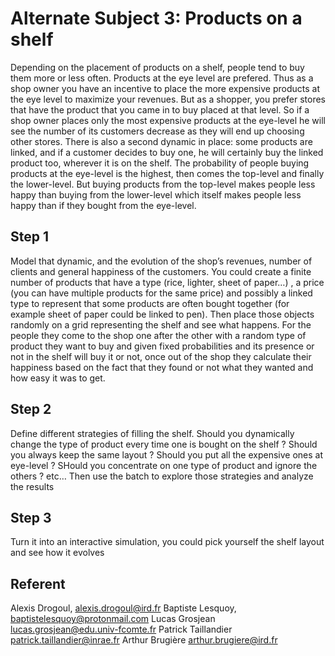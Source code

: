 # Alternate Subject 3: Products on a shelf
Depending on the placement of products on a shelf, people tend to buy them more or less often.
Products at the eye level are prefered. Thus as a shop owner you have an incentive to place
the more expensive products at the eye level to maximize your revenues. But as a shopper, you
prefer stores that have the product that you came in to buy placed at that level. So if a shop
owner places only the most expensive products at the eye-level he will see the number of its
customers decrease as they will end up choosing other stores. There is also a second dynamic
in place: some products are linked, and if a customer decides to buy one, he will certainly
buy the linked product too, wherever it is on the shelf. The probability of people buying
products at the eye-level is the highest, then comes the top-level and finally the lower-level.
But buying products from the top-level makes people less happy than buying from the lower-level
which itself makes people less happy than if they bought from the eye-level.

## Step 1
Model that dynamic, and the evolution of the shop’s revenues, number of clients and
general happiness of the customers. You could create a finite number of products that
have a type (rice, lighter, sheet of paper…) , a price (you can have multiple products
for the same price) and possibly a linked type to represent that some products are often
bought together (for example sheet of paper could be linked to pen). Then place those
objects randomly on a grid representing the shelf and see what happens. For the people
they come to the shop one after the other with a random type of product they want to buy
and given fixed probabilities and its presence or not in the shelf will buy it or not,
once out of the shop they calculate their happiness based on the fact that they found
or not what they wanted and how easy it was to get.

## Step 2
Define different strategies of filling the shelf. Should you dynamically change the
type of product every time one is bought on the shelf ? Should you always keep the
same layout ? Should you put all the expensive ones at eye-level ? SHould you
concentrate on one type of product and ignore the others ? etc… Then use the batch
to explore those strategies and analyze the results
## Step 3

Turn it into an interactive simulation, you could pick yourself the shelf layout
and see how it evolves


## Referent

Alexis Drogoul, alexis.drogoul@ird.fr
Baptiste Lesquoy, baptistelesquoy@protonmail.com
Lucas Grosjean  lucas.grosjean@edu.univ-fcomte.fr
Patrick Taillandier patrick.taillandier@inrae.fr
Arthur Brugière arthur.brugiere@ird.fr



